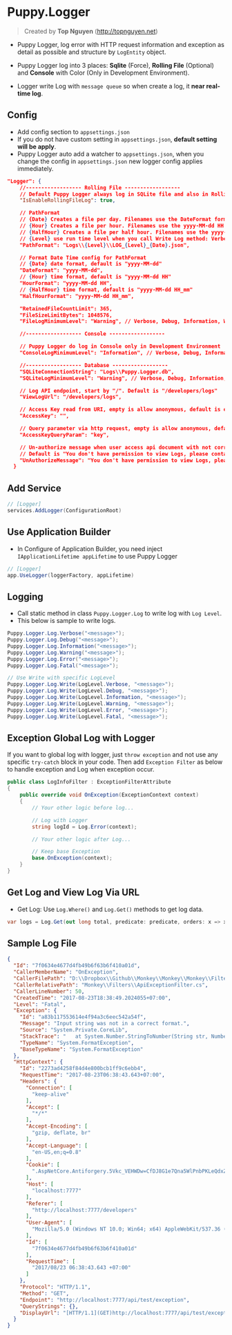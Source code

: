 ﻿# Puppy.Logger
> Created by **Top Nguyen** (http://topnguyen.net)

- Puppy Logger, log error with HTTP request information and exception as detail as possible and structure by `LogEntity` object.

- Puppy Logger log into 3 places: **Sqlite** (Force), **Rolling File** (Optional) and **Console** with Color (Only in Development Environment).

- Logger write Log with `message queue` so when create a log, it **near real-time log**.

## Config
- Add config section to `appsettings.json`
- If you do not have custom setting in `appsettings.json`, **default setting will be apply**.
- Puppy Logger auto add a watcher to `appsettings.json`, when you change the config in `appsettings.json` new logger config applies immediately.

```json
"Logger": {
    //------------------ Rolling File ------------------
    // Default Puppy Logger always log in SQLite file and also in Rolling File with config, so you can enable or disable rolling file option
    "IsEnableRollingFileLog": true,

    // PathFormat
    // {Date} Creates a file per day. Filenames use the DateFormat format.
    // {Hour} Creates a file per hour. Filenames use the yyyy-MM-dd HH format.
    // {HalfHour} Creates a file per half hour. Filenames use the yyyy-MM-dd HH_mm format.
    // {Level} use run time level when you call Write Log method: Verbose, Debug, Information, Warning, Error, Fatal
    "PathFormat": "Logs\\{Level}\\LOG_{Level}_{Date}.json",

    // Format Date Time config for PathFormat
    // {Date} date format, default is "yyyy-MM-dd"
    "DateFormat": "yyyy-MM-dd",
    // {Hour} time format, default is "yyyy-MM-dd HH"
    "HourFormat": "yyyy-MM-dd HH",
    // {HalfHour} time format, default is "yyyy-MM-dd HH_mm"
    "HalfHourFormat": "yyyy-MM-dd HH_mm",

    "RetainedFileCountLimit": 365,
    "FileSizeLimitBytes": 1048576,
    "FileLogMinimumLevel": "Warning", // Verbose, Debug, Information, Warning, Error, Fatal.

    //------------------ Console ------------------

    // Puppy Logger do log in Console only in Development Environment
    "ConsoleLogMinimumLevel": "Information", // Verbose, Debug, Information, Warning, Error, Fatal.

    //------------------ Database ------------------
    "SQLiteConnectionString": "Logs\\Puppy.Logger.db",
    "SQLiteLogMinimumLevel": "Warning", // Verbose, Debug, Information, Warning, Error, Fatal.

    // Log API endpoint, start by "/". Default is "/developers/logs"
    "ViewLogUrl": "/developers/logs",

    // Access Key read from URI, empty is allow anonymous, default is empty.
    "AccessKey": "",

    // Query parameter via http request, empty is allow anonymous, default is "key"
    "AccessKeyQueryParam": "key",

    // Un-authorize message when user access api document with not correct key.
    // Default is "You don't have permission to view Logs, please contact your administrator."
    "UnAuthorizeMessage": "You don't have permission to view Logs, please contact your administrator."
  }
```

## Add Service
```csharp
// [Logger]
services.AddLogger(ConfigurationRoot)
```

## Use Application Builder
- In Configure of Application Builder, you need inject `IApplicationLifetime appLifetime` to use Puppy Logger
```csharp
// [Logger]
app.UseLogger(loggerFactory, appLifetime)
```

## Logging

- Call static method in class `Puppy.Logger.Log` to write log with `Log Level`.
- This below is sample to write logs.

```csharp
Puppy.Logger.Log.Verbose("<message>");
Puppy.Logger.Log.Debug("<message>");
Puppy.Logger.Log.Information("<message>");
Puppy.Logger.Log.Warning("<message>");
Puppy.Logger.Log.Error("<message>");
Puppy.Logger.Log.Fatal("<message>");

// Use Write with specific LogLevel
Puppy.Logger.Log.Write(LogLevel.Verbose, "<message>");
Puppy.Logger.Log.Write(LogLevel.Debug, "<message>");
Puppy.Logger.Log.Write(LogLevel.Information, "<message>");
Puppy.Logger.Log.Write(LogLevel.Warning, "<message>");
Puppy.Logger.Log.Write(LogLevel.Error, "<message>");
Puppy.Logger.Log.Write(LogLevel.Fatal, "<message>");
```

## Exception Global Log with Logger
If you want to global log with logger, just `throw exception` and not use any specific `try-catch` block in your code. Then add `Exception Filter` as below to handle exception and Log when exception occur.

```csharp
public class LogInfoFilter : ExceptionFilterAttribute
{
    public override void OnException(ExceptionContext context)
    {
        // Your other logic before log...

        // Log with Logger
        string logId = Log.Error(context);

        // Your other logic after Log...

        // Keep base Exception
        base.OnException(context);
    }
}
```

## Get Log and View Log Via URL
- Get Log: Use `Log.Where()` and `Log.Get()` methods to get log data.
```csharp
var logs = Log.Get(out long total, predicate: predicate, orders: x => x.CreatedTime, isOrderByDescending: true, skip: skip, take: take);
```

## Sample Log File

```json
{
  "Id": "7f0634e4677d4fb49b6f63b6f410a01d",
  "CallerMemberName": "OnException",
  "CallerFilePath": "D:\\Dropbox\\Github\\Monkey\\Monkey\\Monkey\\Filters\\ApiExceptionFilter.cs",
  "CallerRelativePath": "Monkey\\Filters\\ApiExceptionFilter.cs",
  "CallerLineNumber": 50,
  "CreatedTime": "2017-08-23T18:38:49.2024055+07:00",
  "Level": "Fatal",
  "Exception": {
    "Id": "a83b117553614e4f94a3c6eec542a54f",
    "Message": "Input string was not in a correct format.",
    "Source": "System.Private.CoreLib",
    "StackTrace": "   at System.Number.StringToNumber(String str, NumberStyles options, NumberBuffer& number, NumberFormatInfo info, Boolean parseDecimal)\r\n   at System.Number.ParseInt32(String s, NumberStyles style, NumberFormatInfo info)\r\n   at Monkey.Controllers.Api.TestApiController.TestException() in D:\\Dropbox\\Github\\Monkey\\Monkey\\Monkey\\Controllers\\Api\\TestApiController.cs:line 21\r\n   at lambda_method(Closure , Object , Object[] )\r\n   at Microsoft.AspNetCore.Mvc.Internal.ControllerActionInvoker.<InvokeActionMethodAsync>d__27.MoveNext()\r\n--- End of stack trace from previous location where exception was thrown ---\r\n   at System.Runtime.ExceptionServices.ExceptionDispatchInfo.Throw()\r\n   at System.Runtime.CompilerServices.TaskAwaiter.HandleNonSuccessAndDebuggerNotification(Task task)\r\n   at Microsoft.AspNetCore.Mvc.Internal.ControllerActionInvoker.<InvokeNextActionFilterAsync>d__25.MoveNext()\r\n--- End of stack trace from previous location where exception was thrown ---\r\n   at System.Runtime.ExceptionServices.ExceptionDispatchInfo.Throw()\r\n   at Microsoft.AspNetCore.Mvc.Internal.ControllerActionInvoker.Rethrow(ActionExecutedContext context)\r\n   at Microsoft.AspNetCore.Mvc.Internal.ControllerActionInvoker.Next(State& next, Scope& scope, Object& state, Boolean& isCompleted)\r\n   at Microsoft.AspNetCore.Mvc.Internal.ControllerActionInvoker.<InvokeNextExceptionFilterAsync>d__24.MoveNext()",
    "TypeName": "System.FormatException",
    "BaseTypeName": "System.FormatException"
  },
  "HttpContext": {
    "Id": "2273ad4258f84d4e800bcb1ff9c6ebb4",
    "RequestTime": "2017-08-23T06:38:43.643+07:00",
    "Headers": {
      "Connection": [
        "keep-alive"
      ],
      "Accept": [
        "*/*"
      ],
      "Accept-Encoding": [
        "gzip, deflate, br"
      ],
      "Accept-Language": [
        "en-US,en;q=0.8"
      ],
      "Cookie": [
        ".AspNetCore.Antiforgery.5Vkc_VEHWDw=CfDJ8G1e7Qna5WlPnbPKLeQdxZBbyaoWo6yWb_fIy9BB9V_kj_H6rrgFFnrSh982Mosq6XbNEKBjOg1SMoi_7Glc9axfaF5J79oBONAXGqdtxK5TPUWabiSq5caI6LLAGxTdrzkguTXvtFWbe7Y4gBKNUyM; .AspNetCore.Session=CfDJ8G1e7Qna5WlPnbPKLeQdxZBKU8sWxocCOA3LgqXU43Wu0Phe15s4TSfnN5%2BsFSAu9My3Z8XFsZr%2FkDdlXyM2gy0xo%2B9h6B41p0MgY2fJYUzQKTYYEVJaJqwFaISb7hfh%2BDG9UlVim9zBKWQHZP6zWzEvxS9LLFsCazzRHX3kwMxX; .AspNetCore.Antiforgery.qOkU0vtAckQ=CfDJ8G1e7Qna5WlPnbPKLeQdxZDHIs_VOvaTin9_8M8GdE2XuPd8HZzgeCH03l54bMjR3kBj4o7AlWLNiFhsDrewQQ_VaBjaS23OOoAlxb3JXxVUilEegBilX-t7ZlIQ4v5OL-ZJqIB7cUIeMkPyjV9hK2U; driftt_aid=fe218537-7b71-4f2f-aec7-270df2bc46d0; driftt_wmd=true; .AspNetCore.educator_cookie=CfDJ8G1e7Qna5WlPnbPKLeQdxZC81_UkcP4xD5dLK5Zvia8UsIjk0sXJ7LhLs7MNllv-e0fshZwrJy0wDW59YorO3avCMDF913dtK-E2qDt7vmfQvPy_8v44dt7QT59CgJc6eqQDmTU87JMBPAo7pZcINSF0M0VFBU0ckyH1_Bb5xt7ZUGHOoovGNeO5CMBk3uW4fM32L4fTc-ZwplL_E0JaZKL5-rX8iNPtZalzlK7zx7-Hzxo7l_M-k2aPIga2b0WcoBvy3CxQEzVGEoqp9UxGUgvxDSRYKgKX7Zse-QFQ-NUO4OMLUbsSEMs8o0rQ0YNsFIys41X6Ed3NIJV2xHwgkUBxU4PTE-YVS97KyTc9iQXDwT2WCa_Gq-403CKPmevR9iEnMECQbRWDBcvdgqDNDlqMZoiKrhg5eda6ZQ70Ze81fauhC090uTFieiCmv5IaFX2yCuqansaAF5MDhMFKTLXsqDjCXL--1HLB0E5qzhfUoArU-Tk43o9Va3kPPnTUwSJaihR_wXgFQ52NJAnBtcDxoJGfT4VlxzCjWFDJK7EgPlxp9pKwB5lHZ5g7SZwtpEjWStD23Y7m1LMc_O_jg32JpTF1SiC9_7WT9qc2uM6g2tib4CsXL-vFbJR7XTcpKnXq2RJNTkAkrCf2hA1lqGAQ8EvR-RRWwRJO6qn6LGlK2ApzE2XPE3EuWnenv5eQHA; __atuvc=10%7C32%2C15%7C33%2C55%7C34; _ga=GA1.1.917835040.1502609572"
      ],
      "Host": [
        "localhost:7777"
      ],
      "Referer": [
        "http://localhost:7777/developers"
      ],
      "User-Agent": [
        "Mozilla/5.0 (Windows NT 10.0; Win64; x64) AppleWebKit/537.36 (KHTML, like Gecko) Chrome/60.0.3112.101 Safari/537.36"
      ],
      "Id": [
        "7f0634e4677d4fb49b6f63b6f410a01d"
      ],
      "RequestTime": [
        "2017/08/23 06:38:43.643 +07:00"
      ]
    },
    "Protocol": "HTTP/1.1",
    "Method": "GET",
    "Endpoint": "http://localhost:7777/api/test/exception",
    "QueryStrings": {},
    "DisplayUrl": "[HTTP/1.1](GET)http://localhost:7777/api/test/exception"
  }
}
```